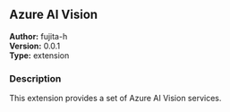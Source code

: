 ## Azure AI Vision

**Author:** fujita-h  
**Version:** 0.0.1  
**Type:** extension  

### Description

This extension provides a set of Azure AI Vision services.
